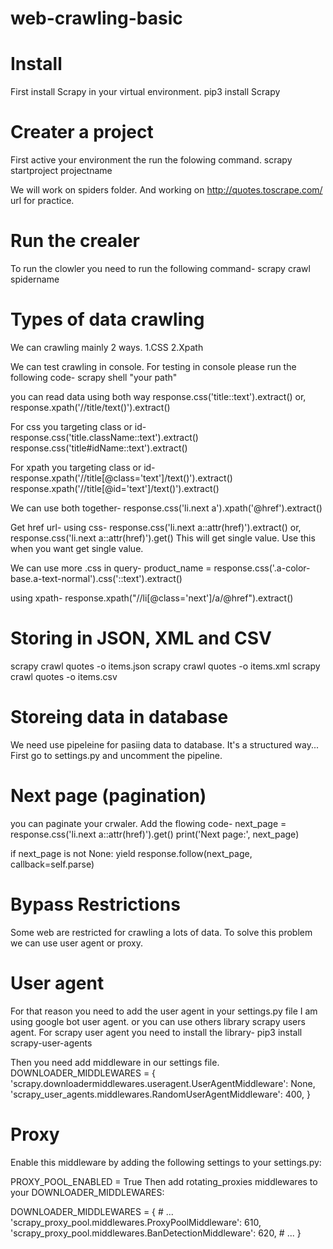 # web-crawling-basic

# Install
First install Scrapy in your virtual environment.
pip3 install Scrapy

# Creater a project
First active your environment the run the folowing command.
scrapy startproject projectname

We will work on spiders folder.
And working on http://quotes.toscrape.com/ url for practice.

# Run the crealer
To run the clowler you need to run the following command-
scrapy crawl spidername

# Types of data crawling
We can crawling mainly 2 ways.
1.CSS
2.Xpath

We can test crawling in console.
For testing in console please run the following code-
scrapy shell "your path"

you can read data using both way
response.css('title::text').extract()
or,
response.xpath('//title/text()').extract()

For css you targeting class or id-
response.css('title.className::text').extract()
response.css('title#idName::text').extract()

For xpath you targeting class or id-
response.xpath('//title[@class='text']/text()').extract()
response.xpath('//title[@id='text']/text()').extract()

We can use both together-
response.css('li.next a').xpath('@href').extract()

Get href url-
using css-
response.css('li.next a::attr(href)').extract()
or,
response.css('li.next a::attr(href)').get()
This will get single value. Use this when you want get single value.

We can use more .css in query-
product_name = response.css('.a-color-base.a-text-normal').css('::text').extract()

using xpath-
response.xpath("//li[@class='next']/a/@href").extract()

# Storing in JSON, XML and CSV
scrapy crawl quotes -o items.json
scrapy crawl quotes -o items.xml
scrapy crawl quotes -o items.csv

# Storeing data in database
We need use pipeleine for pasiing data to database.
It's a structured way...
First go to settings.py and uncomment the pipeline.

# Next page (pagination)
you can paginate your crwaler.
Add the flowing code-
next_page = response.css('li.next a::attr(href)').get()
        print('Next page:', next_page)

if next_page is not None:
    yield response.follow(next_page, callback=self.parse)

# Bypass Restrictions
Some web are restricted for crawling a lots of data.
To solve this problem we can use user agent or proxy.


# User agent
For that reason you need to add the user agent in your settings.py file
I am using google bot user agent.
or you can use others library scrapy users agent.
For scrapy user agent you need to install the library-
pip3 install scrapy-user-agents

Then you need add middleware in our settings file.
DOWNLOADER_MIDDLEWARES = {
    'scrapy.downloadermiddlewares.useragent.UserAgentMiddleware': None,
    'scrapy_user_agents.middlewares.RandomUserAgentMiddleware': 400,
}

# Proxy
Enable this middleware by adding the following settings to your settings.py:

PROXY_POOL_ENABLED = True
Then add rotating_proxies middlewares to your DOWNLOADER_MIDDLEWARES:

DOWNLOADER_MIDDLEWARES = {
    # ...
    'scrapy_proxy_pool.middlewares.ProxyPoolMiddleware': 610,
    'scrapy_proxy_pool.middlewares.BanDetectionMiddleware': 620,
    # ...
}
